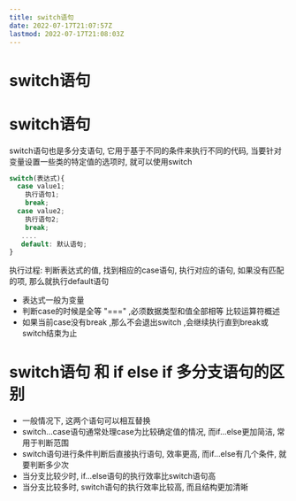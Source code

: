 ```yaml
---
title: switch语句
date: 2022-07-17T21:07:57Z
lastmod: 2022-07-17T21:08:03Z
---
```


# switch语句

# switch语句

switch语句也是多分支语句, 它用于基于不同的条件来执行不同的代码, 当要针对变量设置一些类的特定值的选项时, 就可以使用switch

```JavaScript
switch(表达式){
  case value1;
    执行语句1;
    break;
  case value2;
    执行语句2;
    break;
   ....
   default: 默认语句; 
}
```

执行过程: 判断表达式的值, 找到相应的case语句, 执行对应的语句, 如果没有匹配的项, 那么就执行default语句

* 表达式一般为变量
* 判断case的时候是全等 "===" ,必须数据类型和值全部相等 比较运算符概述
* 如果当前case没有break ,那么不会退出switch ,会继续执行直到break或switch结束为止

# switch语句 和 if else if 多分支语句的区别

* 一般情况下, 这两个语句可以相互替换
* switch...case语句通常处理case为比较确定值的情况, 而if...else更加简洁, 常用于判断范围
* switch语句进行条件判断后直接执行语句, 效率更高, 而if...else有几个条件, 就要判断多少次
* 当分支比较少时, if...else语句的执行效率比switch语句高
* 当分支比较多时, switch语句的执行效率比较高, 而且结构更加清晰
